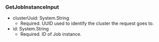 ### GetJobInstanceInput


- clusterUuid: System.String
  - Required. UUID used to identify the cluster the request goes to.
- id: System.String
  - Required. ID of Job instance.
